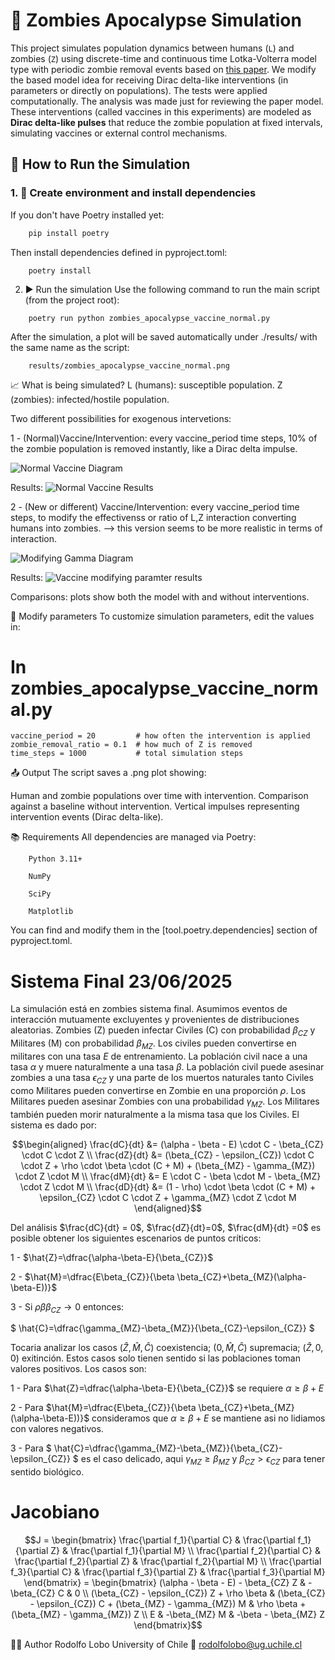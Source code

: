 # 🧟 Zombies Apocalypse Simulation

This project simulates population dynamics between humans (`L`) and zombies (`Z`) using discrete-time and continuous time Lotka-Volterra model type with periodic zombie removal events based on [this paper](https://www.scielo.br/j/rbef/a/YSy6tP3JBSZ3CVgVYTtp5VG/?lang=en&format=html). We modify the based model idea for receiving Dirac delta-like interventions (in parameters or directly on populations). The tests were applied computationally. The analysis was made just for reviewing the paper model. These interventions (called vaccines in this experiments) are modeled as **Dirac delta-like pulses** that reduce the zombie population at fixed intervals, simulating vaccines or external control mechanisms.

## 🧪 How to Run the Simulation

### 1. 🐍 Create environment and install dependencies

If you don't have Poetry installed yet:

```bash
    pip install poetry
``` 
Then install dependencies defined in pyproject.toml:
```
    poetry install
``` 
2. ▶️ Run the simulation
Use the following command to run the main script (from the project root):

```
    poetry run python zombies_apocalypse_vaccine_normal.py
``` 

After the simulation, a plot will be saved automatically under ./results/ with the same name as the script:

```
    results/zombies_apocalypse_vaccine_normal.png
````

📈 What is being simulated?
L (humans): susceptible population.
Z (zombies): infected/hostile population.

Two different possibilities for exogenous intervetions: 

1 - (Normal)Vaccine/Intervention: every vaccine_period time steps, 10% of the zombie population is removed instantly, like a Dirac delta impulse.

![Normal Vaccine Diagram](./diagrams/normal.png)

Results: 
![Normal Vaccine Results](./results/zombies_apocalypse_vaccine_normal.png)


2 - (New or different) Vaccine/Intervention: every vaccine_period time steps, to modify the effectivenss or ratio of L,Z interaction converting humans into zombies. --> this version seems to be more realistic in terms of interaction.

![Modifying Gamma Diagram](./diagrams/modifying_infection_rate.png)

Results: 
![Vaccine modifying paramter results](./results/zombies_apocalypse_vaccine.png)

Comparisons: plots show both the model with and without interventions.

🔧 Modify parameters
To customize simulation parameters, edit the values in:

# In zombies_apocalypse_vaccine_normal.py
```
vaccine_period = 20         # how often the intervention is applied
zombie_removal_ratio = 0.1  # how much of Z is removed
time_steps = 1000           # total simulation steps
```
📤 Output
The script saves a .png plot showing:

Human and zombie populations over time with intervention.
Comparison against a baseline without intervention.
Vertical impulses representing intervention events (Dirac delta-like).

📚 Requirements
All dependencies are managed via Poetry:
```
    Python 3.11+

    NumPy

    SciPy

    Matplotlib
```
You can find and modify them in the [tool.poetry.dependencies] section of pyproject.toml.


# Sistema Final 23/06/2025

La simulación está en zombies sistema final. Asumimos eventos de interacción mutuamente excluyentes y provenientes de distribuciones aleatorias. Zombies (Z) pueden infectar Civiles (C) con probabilidad $\beta_{CZ}$ y Militares (M) con probabilidad $\beta_{MZ}$. Los civiles pueden convertirse en militares con una tasa $E$ de entrenamiento. La población civil nace a una tasa $\alpha$ y muere naturalmente a una tasa $\beta$. La población civil puede asesinar zombies a una tasa $\epsilon_{CZ}$ y una parte de los muertos naturales tanto Civiles como Militares pueden convertirse en Zombie en una proporción $\rho$. Los Militares pueden asesinar Zombies con una probabilidad $\gamma_{MZ}$. Los Militares también pueden morir naturalmente a la misma tasa que los Civiles. El sistema es dado por: 

```math
\begin{aligned}
\frac{dC}{dt} &= (\alpha - \beta - E) \cdot C - \beta_{CZ} \cdot C \cdot Z \\
\frac{dZ}{dt} &= (\beta_{CZ} - \epsilon_{CZ}) \cdot C \cdot Z + \rho \cdot \beta \cdot (C + M) + (\beta_{MZ} - \gamma_{MZ}) \cdot Z \cdot M \\
\frac{dM}{dt} &= E \cdot C - \beta \cdot M - \beta_{MZ} \cdot Z \cdot M \\
\frac{dD}{dt} &= (1 - \rho) \cdot \beta \cdot (C + M) + \epsilon_{CZ} \cdot C \cdot Z + \gamma_{MZ} \cdot Z \cdot M
\end{aligned}
```

Del análisis $\frac{dC}{dt} = 0$, $\frac{dZ}{dt}=0$, $\frac{dM}{dt} =0$ es posible obtener los siguientes escenarios de puntos críticos: 

1 - $\hat{Z}=\dfrac{\alpha-\beta-E}{\beta_{CZ}}$

2 - $\hat{M}=\dfrac{E\beta_{CZ}}{\beta \beta_{CZ}+\beta_{MZ}(\alpha-\beta-E))}$

3 - Si $\rho \beta \beta_{CZ}\rightarrow 0$ entonces: 

$
\hat{C}=\dfrac{\gamma_{MZ}-\beta_{MZ}}{\beta_{CZ}-\epsilon_{CZ}}
$

Tocaria analizar los casos $(\hat{Z},\hat{M},\hat{C})$ coexistencia; $(0,\hat{M},\hat{C})$ supremacia; $(\hat{Z},0,0)$ exitinción. Estos casos solo tienen sentido si las poblaciones toman valores positivos. Los casos son: 

1 - Para $\hat{Z}=\dfrac{\alpha-\beta-E}{\beta_{CZ}}$ se requiere $\alpha \geq \beta + E$

2 - Para $\hat{M}=\dfrac{E\beta_{CZ}}{\beta \beta_{CZ}+\beta_{MZ}(\alpha-\beta-E))}$ consideramos que $\alpha \geq \beta + E$ se mantiene asi no lidiamos con valores negativos.

3 - Para $
\hat{C}=\dfrac{\gamma_{MZ}-\beta_{MZ}}{\beta_{CZ}-\epsilon_{CZ}}
$ es el caso delicado, aqui $\gamma_{MZ}\geq \beta_{MZ}$ y $\beta_{CZ}>\epsilon_{CZ}$ para tener sentido biológico.

# Jacobiano

```math
J =
\begin{bmatrix}
\frac{\partial f_1}{\partial C} & \frac{\partial f_1}{\partial Z} & \frac{\partial f_1}{\partial M} \\
\frac{\partial f_2}{\partial C} & \frac{\partial f_2}{\partial Z} & \frac{\partial f_2}{\partial M} \\
\frac{\partial f_3}{\partial C} & \frac{\partial f_3}{\partial Z} & \frac{\partial f_3}{\partial M}
\end{bmatrix}
=
\begin{bmatrix}
(\alpha - \beta - E) - \beta_{CZ} Z & -\beta_{CZ} C & 0 \\
(\beta_{CZ} - \epsilon_{CZ}) Z + \rho \beta & (\beta_{CZ} - \epsilon_{CZ}) C + (\beta_{MZ} - \gamma_{MZ}) M & \rho \beta + (\beta_{MZ} - \gamma_{MZ}) Z \\
E & -\beta_{MZ} M & -\beta - \beta_{MZ} Z
\end{bmatrix}
```




👨‍🔬 Author
Rodolfo Lobo
University of Chile
📧 rodolfolobo@ug.uchile.cl